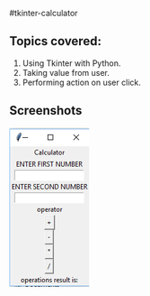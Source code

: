 #tkinter-calculator

## Topics covered:
1. Using Tkinter with Python.
2. Taking value from user.
3. Performing action on user click.

## Screenshots 

![image](https://github.com/ayushi1376/tinkter-calculator/blob/master/cal.png)
